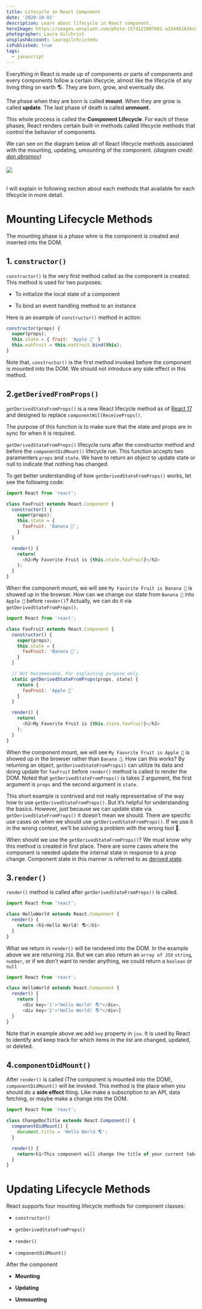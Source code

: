 ```yaml
---
title: Lifecycle in React Component
date: '2020-10-01'
description: Learn about lifecycle in React component.
heroImage: https://images.unsplash.com/photo-1574121007661-a3344b1834c0?ixlib=rb-1.2.1&ixid=MnwxMjA3fDB8MHxwaG90by1wYWdlfHx8fGVufDB8fHx8&auto=format&fit=crop&w=1632&q=80
photographer: Laura Gilchrist
unsplashAccount: lauragilchristedu
isPublished: true
tags:
  - javascript
---
```


Everything in React is made up of components or parts of components and every components follow a certain lifecycle, almost like the lifecycle of any living thing on earth 🌎. They are born, grow, and eventually die.

The phase when they are born is called **mount**. When they are grow is called **update**. The last phase of death is called **unmount**.

This whole process is called the **Component Lifecycle**. For each of these phases, React renders certain built-in methods called lifecycle methods that control the behavior of components.

We can see on the diagram below all of React lifecycle methods associated with the mounting, updating, umounting of the component. *(diagram credit: [dan abramov](https://twitter.com/dan_abramov/status/981712092611989509?lang=en))*

###### ![](https://pbs.twimg.com/media/DZ-97vzW4AAbcZj?format=jpg&name=large)

I will explain in following section about each methods that available for each lifecycle in more detail.

# Mounting Lifecycle Methods

The mounting phase is a phase whre is the component is created and inserted into the DOM.
## 1. `constructor()`

`constructor()` is the very first method called as the component is created. This method is used for two purposes:

- To initialize the local state of a component

- To bind an event handling method to an instance

Here is an example of `constructor()` method in action:

```js
constructor(props) {
  super(props);
  this.state = { fruit: 'Apple 🍎' }
  this.eatFruit = this.eatFruit.bind(this);
}
```

Note that, `constructor()` is the first method invoked before the component is mounted into the DOM. We should not introduce any side effect in this method.

## 2.`getDerivedFromProps()`

`getDerivedStateFromProps()` is a new React lifecycle method as of [React 17](https://reactjs.org/docs/react-component.html#static-getderivedstatefromprops) and designed to replace `componentWillReceiveProps()`.

The purpose of this function is to make sure that the state and props are in sync for when it is required.

`getDerivedStateFromProps()` lifecycle runs after the constructor method and before the `componentDidMount()` lifecycle run. This function accepts two paramenters `props` and `state`. We have to return an object to update state or null to indicate that nothing has changed.

To get better understanding of how `getDerivedStateFromProps()` works, let see the following code:

```js
import React from 'react';

class FavFruit extends React.Component {
  constructor() {
    super(props);
    this.state = {
      favFruit: 'Banana 🍌';
    }
  }

  render() {
    return(
      <h2>My Favorite Fruit is {this.state.favFruit}</h2>
    );
  }
}
```

When the component mount, we will see `My Favorite Fruit is Banana 🍌` is showed up in the browser. How can we change our state from `Banana 🍌` into `Apple 🍎` before `render()`? Actually, we can do it via `getDerivedStateFromProps()`.

```js
import React from 'react';

class FavFruit extends React.Component {
  constructor() {
    super(props);
    this.state = {
      favFruit: 'Banana 🍌';
    }
  }

  // Not Recommended. For explaining purpose only.
  static getDerivedStateFromProps(props, state) {
    return {
      favFruit: 'Apple 🍎'
    }
  }

  render() {
    return(
      <h2>My Favorite Fruit is {this.state.favFruit}</h2>
    );
  }
}
```

When the component mount, we will see `My Favorite Fruit is Apple 🍎` is showed up in the browser rather than `Banana 🍌`. How can this works? By returning an object, `getDerivedStateFromProps()` can utilize its data and doing update for `favFruit` before `render()` method is called to render the DOM. Noted that `getDerivedStateFromProps()` is takes 2 argument, the first argument is `props` and the second argument is `state`.

This short example is contrived and not really representative of the way how to use `getDerivedStateFromProps()`. But it’s helpful for understanding the basics. However, just because we can update state via `getDerivedStateFromProps()` it doesn’t mean we should. There are specific use cases on when we should use `getDerivedStateFromProps()`. If we use it in the wrong context, we’ll be solving a problem with the wrong tool 🔨. 

When should we use the `getDerivedStateFromProps()`? We must know why this method is created in first place. There are some cases where the component is needed update the internal state in response to a prop change. Component state in this manner is referred to as [derived state](https://reactjs.org/blog/2018/06/07/you-probably-dont-need-derived-state.html#when-to-use-derived-state).

## 3.`render()`

`render()` method is called after `getDerivedStateFromProps()` is called.

```js
import React from 'react';

class HelloWorld extends React.Component {
  render() {
    return <h1>Hello World! 🌎</h1>
  }
}
```

What we return in `render()` will be rendered into the DOM. In the example above we are returning `JSX`. But we can also return an `array of JSX` `string`, `number`, or if we don’t want to render anything, we could return a `boolean` or `null`

```js
import React from 'react';

class HelloWorld extends React.Component {
  render() {
    return [
      <div key='1'>"Hello World! 🌎"</div>,
      <div key='2'>"Hello World! 🌎"</div>]
  }
}
```

Note that in example above we add `key` property in `jsx`. It is used by React to identify and keep track for which items in the list are changed, updated, or deleted.

## 4.`componentDidMount()`

After `render()` is called (The component is mounted into the DOM), `componentDidMount()` will be invoked. This method is the place when you should do a **side effect** thing. Like make a subscription to an API, data fetching, or maybe make a change into the DOM.

```js
import React from 'react';

class ChangeDocTitle extends React.Component() {
  componentDidMount() {
    document.title = 'Hello World 🌎';
  }

  render() {
    return<h1>This component will change the title of your current tab</h1>
  }
}

```

# Updating Lifecycle Methods



React supports four mounting lifecycle methods for component classes:

- `constructor()`

- `getDerivedStateFromProps()`

- `render()`

- `componentDidMount()`

After the component

- **Mounting**

- **Updating**

- **Unmounting**
